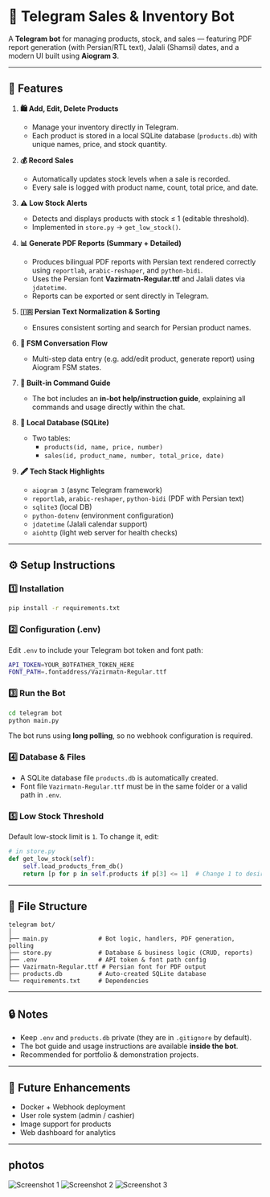# 🤖 Telegram Sales & Inventory Bot

A **Telegram bot** for managing products, stock, and sales — featuring PDF report generation (with Persian/RTL text), Jalali (Shamsi) dates, and a modern UI built using **Aiogram 3**.

---

## 🚀 Features

1. **🛍 Add, Edit, Delete Products**  
   - Manage your inventory directly in Telegram.  
   - Each product is stored in a local SQLite database (`products.db`) with unique names, price, and stock quantity.

2. **💰 Record Sales**  
   - Automatically updates stock levels when a sale is recorded.  
   - Every sale is logged with product name, count, total price, and date.

3. **⚠️ Low Stock Alerts**  
   - Detects and displays products with stock ≤ 1 (editable threshold).  
   - Implemented in `store.py` → `get_low_stock()`.

4. **📊 Generate PDF Reports (Summary + Detailed)**  
   - Produces bilingual PDF reports with Persian text rendered correctly using `reportlab`, `arabic-reshaper`, and `python-bidi`.  
   - Uses the Persian font **Vazirmatn-Regular.ttf** and Jalali dates via `jdatetime`.  
   - Reports can be exported or sent directly in Telegram.

5. **🇮🇷 Persian Text Normalization & Sorting**  
   - Ensures consistent sorting and search for Persian product names.

6. **🧠 FSM Conversation Flow**  
   - Multi-step data entry (e.g. add/edit product, generate report) using Aiogram FSM states.

7. **🧾 Built-in Command Guide**  
   - The bot includes an **in-bot help/instruction guide**, explaining all commands and usage directly within the chat.

8. **🧰 Local Database (SQLite)**  
   - Two tables:  
     - `products(id, name, price, number)`  
     - `sales(id, product_name, number, total_price, date)`

9. **🖋 Tech Stack Highlights**  
   - `aiogram 3` (async Telegram framework)  
   - `reportlab`, `arabic-reshaper`, `python-bidi` (PDF with Persian text)  
   - `sqlite3` (local DB)  
   - `python-dotenv` (environment configuration)  
   - `jdatetime` (Jalali calendar support)  
   - `aiohttp` (light web server for health checks)

---

## ⚙️ Setup Instructions

### 1️⃣ Installation
```bash
pip install -r requirements.txt
```

### 2️⃣ Configuration (.env)
Edit `.env` to include your Telegram bot token and font path:

```bash
API_TOKEN=YOUR_BOTFATHER_TOKEN_HERE
FONT_PATH=.fontaddress/Vazirmatn-Regular.ttf
```

### 3️⃣ Run the Bot
```bash
cd telegram bot
python main.py
```
The bot runs using **long polling**, so no webhook configuration is required.

### 4️⃣ Database & Files
- A SQLite database file `products.db` is automatically created.
- Font file `Vazirmatn-Regular.ttf` must be in the same folder or a valid path in `.env`.

### 5️⃣ Low Stock Threshold
Default low-stock limit is `1`. To change it, edit:
```python
# in store.py
def get_low_stock(self):
    self.load_products_from_db()
    return [p for p in self.products if p[3] <= 1]  # Change 1 to desired value
```

---

## 🧩 File Structure
```
telegram bot/
│
├── main.py              # Bot logic, handlers, PDF generation, polling
├── store.py             # Database & business logic (CRUD, reports)
├── .env                 # API token & font path config
├── Vazirmatn-Regular.ttf # Persian font for PDF output
├── products.db          # Auto-created SQLite database
└── requirements.txt     # Dependencies
```

---

## 🔒 Notes
- Keep `.env` and `products.db` private (they are in `.gitignore` by default).  
- The bot guide and usage instructions are available **inside the bot**.  
- Recommended for portfolio & demonstration projects.  

---

## 🧠 Future Enhancements
- Docker + Webhook deployment  
- User role system (admin / cashier)  
- Image support for products  
- Web dashboard for analytics  

---

## photos
![Screenshot 1](https://github.com/The-AR7MS/Products-sales-telegram-bot/blob/main/photo_6044372381666577338_y.jpg)
![Screenshot 2](https://github.com/The-AR7MS/Products-sales-telegram-bot/blob/main/photo_6044372381666577337_y.jpg)
![Screenshot 3](https://github.com/The-AR7MS/Products-sales-telegram-bot/blob/main/photo_6044372381666577338_y.jpg)
